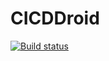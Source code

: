 # CICDDroid

[![Build status](https://build.appcenter.ms/v0.1/apps/7ab910f1-757a-4541-8ef8-d32333e7adcf/branches/dev/badge)](https://appcenter.ms)
